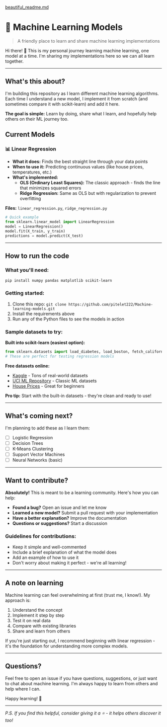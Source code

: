 [beautiful_readme.md](https://github.com/user-attachments/files/22581212/beautiful_readme.md)
# 🤖 Machine Learning Models

> A friendly place to learn and share machine learning implementations

Hi there! 👋 This is my personal journey learning machine learning, one model at a time. I'm sharing my implementations here so we can all learn together.

---

## What's this about?

I'm building this repository as I learn different machine learning algorithms. Each time I understand a new model, I implement it from scratch (and sometimes compare it with scikit-learn) and add it here.

**The goal is simple:** Learn by doing, share what I learn, and hopefully help others on their ML journey too.

## Current Models

### 📊 Linear Regression
- **What it does:** Finds the best straight line through your data points
- **When to use it:** Predicting continuous values (like house prices, temperatures, etc.)
- **What's implemented:**
  - **OLS (Ordinary Least Squares):** The classic approach - finds the line that minimizes squared errors
  - **Ridge Regression:** Same as OLS but with regularization to prevent overfitting

**Files:** `linear_regression.py`, `ridge_regression.py`

```python
# Quick example
from sklearn.linear_model import LinearRegression
model = LinearRegression()
model.fit(X_train, y_train)
predictions = model.predict(X_test)
```

---

## How to run the code

### What you'll need:
```bash
pip install numpy pandas matplotlib scikit-learn
```

### Getting started:
1. Clone this repo: `git clone https://github.com/pitelet222/Machine-learning-models.git`
2. Install the requirements above
3. Run any of the Python files to see the models in action

### Sample datasets to try:

**Built into scikit-learn (easiest option):**
```python
from sklearn.datasets import load_diabetes, load_boston, fetch_california_housing
# These are perfect for testing regression models
```

**Free datasets online:**
- [Kaggle](https://www.kaggle.com/datasets) - Tons of real-world datasets
- [UCI ML Repository](https://archive.ics.uci.edu/ml/index.php) - Classic ML datasets
- [House Prices](https://www.kaggle.com/c/house-prices-advanced-regression-techniques) - Great for beginners

**Pro tip:** Start with the built-in datasets - they're clean and ready to use!

---

## What's coming next?

I'm planning to add these as I learn them:
- [ ] Logistic Regression
- [ ] Decision Trees
- [ ] K-Means Clustering
- [ ] Support Vector Machines
- [ ] Neural Networks (basic)

---

## Want to contribute?

**Absolutely!** This is meant to be a learning community. Here's how you can help:

- **Found a bug?** Open an issue and let me know
- **Learned a new model?** Submit a pull request with your implementation
- **Have a better explanation?** Improve the documentation
- **Questions or suggestions?** Start a discussion

### Guidelines for contributions:
- Keep it simple and well-commented
- Include a brief explanation of what the model does
- Add an example of how to use it
- Don't worry about making it perfect - we're all learning!

---

## A note on learning

Machine learning can feel overwhelming at first (trust me, I know!). My approach is:
1. Understand the concept
2. Implement it step by step  
3. Test it on real data
4. Compare with existing libraries
5. Share and learn from others

If you're just starting out, I recommend beginning with linear regression - it's the foundation for understanding more complex models.

---

## Questions?

Feel free to open an issue if you have questions, suggestions, or just want to chat about machine learning. I'm always happy to learn from others and help where I can.

Happy learning! 🚀

---

*P.S. If you find this helpful, consider giving it a ⭐ - it helps others discover it too!*
